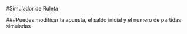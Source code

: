 #Simulador de Ruleta

###Puedes modificar la apuesta, el saldo inicial y el numero de partidas simuladas
